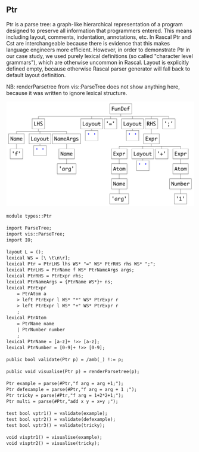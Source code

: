 ## Ptr

Ptr is a parse tree: a graph-like hierarchical representation of a program designed
to preserve all information that programmers entered. This means including layout,
comments, indentation, annotations, etc. In Rascal Ptr and Cst are interchangeable
because there is evidence that this makes language engineers more efficient.
However, in order to demonstrate Ptr in our case study, we used purely lexical definitions
(so called "character level grammars"), which are otherwise uncommon in Rascal.
Layout is explicitly defined empty, because otherwise Rascal parser generator will
fall back to default layout definition.

NB: renderParsetree from vis::ParseTree does not show anything here, because it was
written to ignore lexical structure.

![Example](https://github.com/grammarware/bx-parsing/raw/master/img/Ptr.png)

```
module types::Ptr

import ParseTree;
import vis::ParseTree;
import IO;

layout L = ();
lexical WS = [\ \t\n\r];
lexical Ptr = PtrLHS lhs WS* "=" WS* PtrRHS rhs WS* ";";
lexical PtrLHS = PtrName f WS* PtrNameArgs args;
lexical PtrRHS = PtrExpr rhs;
lexical PtrNameArgs = {PtrName WS*}+ ns;
lexical PtrExpr
	= PtrAtom a
	> left PtrExpr l WS* "*" WS* PtrExpr r
	> left PtrExpr l WS* "+" WS* PtrExpr r
	;
lexical PtrAtom
	= PtrName name
	| PtrNumber number
	;
lexical PtrName = [a-z]+ !>> [a-z];
lexical PtrNumber = [0-9]+ !>> [0-9];

public bool validate(Ptr p) = /amb(_) !:= p;

public void visualise(Ptr p) = renderParsetree(p);

Ptr example = parse(#Ptr,"f arg = arg +1;");
Ptr defexample = parse(#Ptr,"f arg = arg + 1 ;");
Ptr tricky = parse(#Ptr,"f arg = 1+2*2+1;");
Ptr multi = parse(#Ptr,"add x y = x+y ;");

test bool vptr1() = validate(example);
test bool vptr2() = validate(defexample);
test bool vptr3() = validate(tricky);

void visptr1() = visualise(example);
void visptr2() = visualise(tricky);
```

